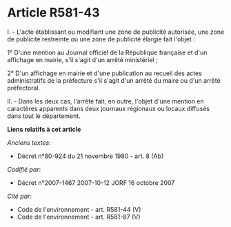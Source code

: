 # Article R581-43

I. - L'acte établissant ou modifiant une zone de publicité autorisée, une zone de publicité restreinte ou une zone de
publicité élargie fait l'objet :

1° D'une mention au Journal officiel de la République française et d'un affichage en mairie, s'il s'agit d'un arrêté
ministériel ;

2° D'un affichage en mairie et d'une publication au recueil des actes administratifs de la préfecture s'il s'agit d'un arrêté
du maire ou d'un arrêté préfectoral.

II. - Dans les deux cas, l'arrêté fait, en outre, l'objet d'une mention en caractères apparents dans deux journaux régionaux
ou locaux diffusés dans tout le département.

**Liens relatifs à cet article**

_Anciens textes_:

  - Décret n°80-924 du 21 novembre 1980 - art. 8 (Ab)

_Codifié par_:

  - Décret n°2007-1467 2007-10-12 JORF 16 octobre 2007

_Cité par_:

  - Code de l'environnement - art. R581-44 (V)
  - Code de l'environnement - art. R581-87 (V)
